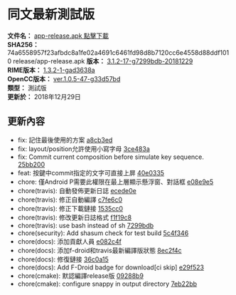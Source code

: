 # 同文最新測試版  
**文件名：** [app-release.apk 點擊下載](release/app-release.apk)  
**SHA256：** 74a6558957f23afbdc8a1fe02a4691c6461fd98d8b7120cc6e4558d88ddf1010  release/app-release.apk
**版本：** [3.1.2-17-g7299bdb-20181229](https://github.com/osfans/trime/commits/7299bdb610a321edd86f3fc28ac82e1968104c4f)  
**RIME版本：** [1.3.2-1-gad3638a](https://github.com/rime/librime/commits/ad3638ad131f4791882a6b6cc452a953d68dde0b)  
**OpenCC版本：** [ver.1.0.5-47-g33d57bd](https://github.com/BYVoid/OpenCC/commits/33d57bd86c5da06f00559916cd64718e6c3961c6)  
**類型：** 測試版  
**更新於：** 2018年12月29日  

## 更新內容
* fix: 記住最後使用的方案 [a8cb3ed](https://github.com/osfans/trime/commit/a8cb3edc94314d28c31d2e77fb29f156aae183b7)
* fix: layout/position允許使用小寫字母 [3ce483a](https://github.com/osfans/trime/commit/3ce483aad9895d7dd998a5353e4cf696aa0bd76f)
* fix: Commit current composition before simulate key sequence. [25bb200](https://github.com/osfans/trime/commit/25bb200811b0dbd08468df1223ee3c35d444426d)
* feat: 按鍵中commit指定的文字可直接上屏 [40e0335](https://github.com/osfans/trime/commit/40e03356e97de4b1a7c77c63588e83871f813239)
* chore: 僅Android P需要此權限在最上層顯示懸浮窗、對話框 [e08e9e5](https://github.com/osfans/trime/commit/e08e9e5627dfdf62c0da377e8e4529017c4b0cb7)
* chore(travis): 自動發佈更新日誌 [ecede0e](https://github.com/osfans/trime/commit/ecede0e8b53692d495f98786f78f6c2c7e042584)
* chore(travis): 修正自動編譯 [c7fe6c0](https://github.com/osfans/trime/commit/c7fe6c090dde50b1ad8e691612935003a7828c4d)
* chore(travis): 修正下載鏈接 [1535cc0](https://github.com/osfans/trime/commit/1535cc0e6627af29763f3db4848d49e94ec4849b)
* chore(travis): 修改更新日誌格式 [f1f19c8](https://github.com/osfans/trime/commit/f1f19c88d730af20859df3297196c4fe5fc99ab8)
* chore(travis): use bash instead of sh [7299bdb](https://github.com/osfans/trime/commit/7299bdb610a321edd86f3fc28ac82e1968104c4f)
* chore(security): Add shasum check for test build [5c4f346](https://github.com/osfans/trime/commit/5c4f3460b763b23b07f0d90c39c33765baee3a62)
* chore(docs): 添加貢獻人員 [e082c4f](https://github.com/osfans/trime/commit/e082c4f2b535d5ea7859822a491ce97533368b72)
* chore(docs): 添加f-droid和travis最新編譯版狀態 [8ec2f4c](https://github.com/osfans/trime/commit/8ec2f4c8bf2453b43de537289d9970bd5cbaca1d)
* chore(docs): 修復鏈接 [36c0a15](https://github.com/osfans/trime/commit/36c0a151c99937b96cf5c8ae123e758b6e13980c)
* chore(docs): Add F-Droid badge for download[ci skip] [e29f523](https://github.com/osfans/trime/commit/e29f5230ff3ec2559b0942e16546e1a26255519d)
* chore(cmake): 默認編譯release版 [09288b9](https://github.com/osfans/trime/commit/09288b99f440bfdee570609ad65e9b585c09f269)
* chore(cmake): configure snappy in output directory [7eb22bb](https://github.com/osfans/trime/commit/7eb22bb9ff6849c1848b7b7f7b641332a7d69f3e)
